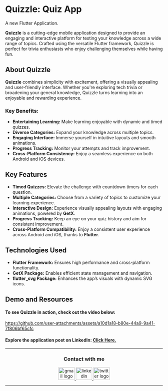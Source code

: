 # Quizzle: Quiz App
A new Flutter Application.


**Quizzle** is a cutting-edge mobile application designed to provide an engaging and interactive platform for testing your knowledge across a wide range of topics. Crafted using the versatile Flutter framework, Quizzle is perfect for trivia enthusiasts who enjoy challenging themselves while having fun.


## About Quizzle

**Quizzle** combines simplicity with excitement, offering a visually appealing and user-friendly interface. Whether you're exploring tech trivia or broadening your general knowledge, Quizzle turns learning into an enjoyable and rewarding experience.

### Key Benefits:
- **Entertaining Learning:** Make learning enjoyable with dynamic and timed quizzes.
- **Diverse Categories:** Expand your knowledge across multiple topics.
- **Engaging Interface:** Immerse yourself in intuitive layouts and smooth animations.
- **Progress Tracking:** Monitor your attempts and track improvement.
- **Cross-Platform Consistency:** Enjoy a seamless experience on both Android and iOS devices.


## Key Features

- **Timed Quizzes:** Elevate the challenge with countdown timers for each question.  
- **Multiple Categories:** Choose from a variety of topics to customize your learning experience.  
- **Interactive Design:** Experience visually appealing layouts with engaging animations, powered by **GetX**.  
- **Progress Tracking:** Keep an eye on your quiz history and aim for consistent improvement.  
- **Cross-Platform Compatibility:** Enjoy a consistent user experience across Android and iOS, thanks to **Flutter**.


## Technologies Used

- **Flutter Framework:** Ensures high performance and cross-platform functionality.  
- **GetX Package:** Enables efficient state management and navigation.  
- **flutter_svg Package:** Enhances the app’s visuals with dynamic SVG icons.


## Demo and Resources
#### To see **Quizzle** in action, check out the video below:
https://github.com/user-attachments/assets/a10d1a18-b80e-44a9-9a41-7f806bf65cfc


#### Explore the application post on LinkedIn: <a target="_blank" href="*************"> Click Here. </a>

-----

<h3 align="center">
    Contact with me
</h3>

<div align="center">
  <a href="mailto:a7medhanyshokry@gmail.com" target="_blank">
    <img src="https://skillicons.dev/icons?i=gmail&theme=light" width="52" height="40" alt="gmail logo"/> 
  </a>
  <a href="https://www.linkedin.com/in/theahmedhany/" target="_blank">
    <img src="https://skillicons.dev/icons?i=linkedin&theme=dark" width="52" height="40" alt="linkedin logo"/>
  </a>
  <a href="https://x.com/theahmedhany" target="_blank">
    <img src="https://skillicons.dev/icons?i=twitter&theme=dark" width="52" height="40" alt="twitter logo"/>
  </a>
</div>

-----
